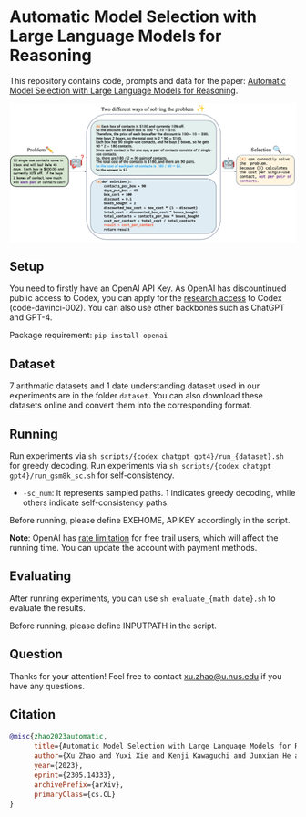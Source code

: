 # Automatic Model Selection with Large Language Models for Reasoning

This repository contains code, prompts and data for the paper: [Automatic Model Selection with Large Language Models for Reasoning](https://arxiv.org/pdf/2305.14333.pdf).

<div align="center">
<img src="selection-model.png" alt="Automatic selection model" align=center />
</div>


## Setup

You need to firstly have an OpenAI API Key. As OpenAI has discountinued public access to Codex, you can apply for the [research access](https://openai.com/form/researcher-access-program) to Codex (code-davinci-002). You can also use other backbones such as ChatGPT and GPT-4.

Package requirement: ``pip install openai``

## Dataset

7 arithmatic datasets and 1 date understanding dataset used in our experiments are in the folder ``dataset``. You can also download these datasets online and convert them into the corresponding format.

## Running

Run experiments via ``sh scripts/{codex chatgpt gpt4}/run_{dataset}.sh`` for greedy decoding. Run experiments via ``sh scripts/{codex chatgpt gpt4}/run_gsm8k_sc.sh`` for self-consistency.

- ``-sc_num``: It represents sampled paths. 1 indicates greedy decoding, while others indicate self-consistency paths.

Before running, please define EXEHOME, APIKEY accordingly in the script.

**Note**: OpenAI has [rate limitation]() for free trail users, which will affect the running time. You can update the account with payment methods.

## Evaluating

After running experiments, you can use ``sh evaluate_{math date}.sh`` to evaluate the results.

Before running, please define INPUTPATH in the script.

## Question

Thanks for your attention! Feel free to contact xu.zhao@u.nus.edu if you have any questions.

## Citation

```bibtex
@misc{zhao2023automatic,
      title={Automatic Model Selection with Large Language Models for Reasoning}, 
      author={Xu Zhao and Yuxi Xie and Kenji Kawaguchi and Junxian He and Qizhe Xie},
      year={2023},
      eprint={2305.14333},
      archivePrefix={arXiv},
      primaryClass={cs.CL}
}
```
